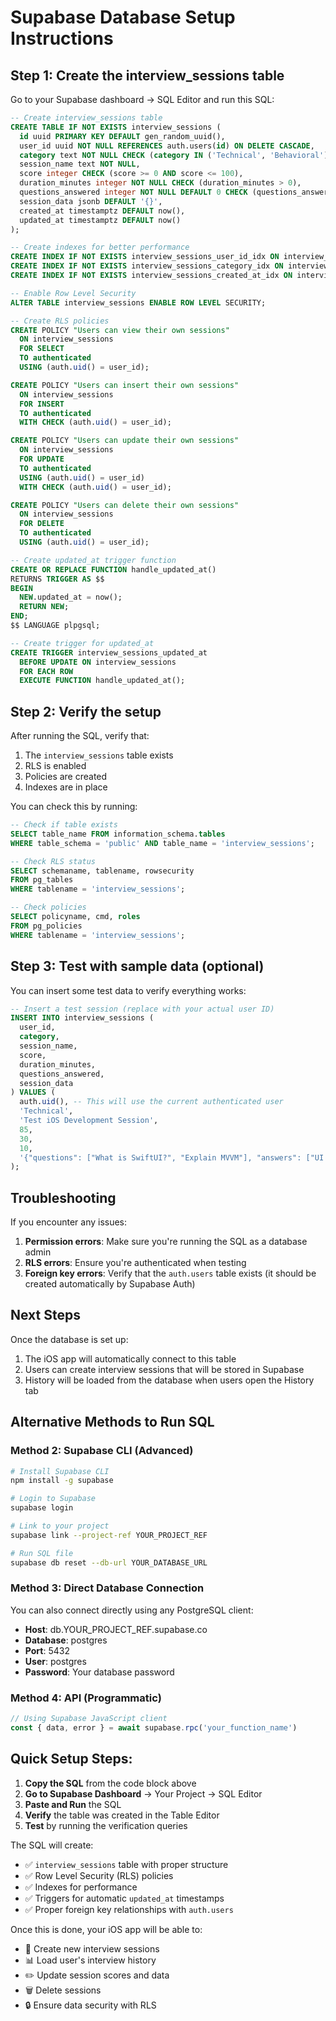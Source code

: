 # Supabase Database Setup Instructions

## Step 1: Create the interview_sessions table

Go to your Supabase dashboard → SQL Editor and run this SQL:

```sql
-- Create interview_sessions table
CREATE TABLE IF NOT EXISTS interview_sessions (
  id uuid PRIMARY KEY DEFAULT gen_random_uuid(),
  user_id uuid NOT NULL REFERENCES auth.users(id) ON DELETE CASCADE,
  category text NOT NULL CHECK (category IN ('Technical', 'Behavioral')),
  session_name text NOT NULL,
  score integer CHECK (score >= 0 AND score <= 100),
  duration_minutes integer NOT NULL CHECK (duration_minutes > 0),
  questions_answered integer NOT NULL DEFAULT 0 CHECK (questions_answered >= 0),
  session_data jsonb DEFAULT '{}',
  created_at timestamptz DEFAULT now(),
  updated_at timestamptz DEFAULT now()
);

-- Create indexes for better performance
CREATE INDEX IF NOT EXISTS interview_sessions_user_id_idx ON interview_sessions(user_id);
CREATE INDEX IF NOT EXISTS interview_sessions_category_idx ON interview_sessions(category);
CREATE INDEX IF NOT EXISTS interview_sessions_created_at_idx ON interview_sessions(created_at DESC);

-- Enable Row Level Security
ALTER TABLE interview_sessions ENABLE ROW LEVEL SECURITY;

-- Create RLS policies
CREATE POLICY "Users can view their own sessions"
  ON interview_sessions
  FOR SELECT
  TO authenticated
  USING (auth.uid() = user_id);

CREATE POLICY "Users can insert their own sessions"
  ON interview_sessions
  FOR INSERT
  TO authenticated
  WITH CHECK (auth.uid() = user_id);

CREATE POLICY "Users can update their own sessions"
  ON interview_sessions
  FOR UPDATE
  TO authenticated
  USING (auth.uid() = user_id)
  WITH CHECK (auth.uid() = user_id);

CREATE POLICY "Users can delete their own sessions"
  ON interview_sessions
  FOR DELETE
  TO authenticated
  USING (auth.uid() = user_id);

-- Create updated_at trigger function
CREATE OR REPLACE FUNCTION handle_updated_at()
RETURNS TRIGGER AS $$
BEGIN
  NEW.updated_at = now();
  RETURN NEW;
END;
$$ LANGUAGE plpgsql;

-- Create trigger for updated_at
CREATE TRIGGER interview_sessions_updated_at
  BEFORE UPDATE ON interview_sessions
  FOR EACH ROW
  EXECUTE FUNCTION handle_updated_at();
```

## Step 2: Verify the setup

After running the SQL, verify that:
1. The `interview_sessions` table exists
2. RLS is enabled
3. Policies are created
4. Indexes are in place

You can check this by running:

```sql
-- Check if table exists
SELECT table_name FROM information_schema.tables 
WHERE table_schema = 'public' AND table_name = 'interview_sessions';

-- Check RLS status
SELECT schemaname, tablename, rowsecurity 
FROM pg_tables 
WHERE tablename = 'interview_sessions';

-- Check policies
SELECT policyname, cmd, roles 
FROM pg_policies 
WHERE tablename = 'interview_sessions';
```

## Step 3: Test with sample data (optional)

You can insert some test data to verify everything works:

```sql
-- Insert a test session (replace with your actual user ID)
INSERT INTO interview_sessions (
  user_id,
  category,
  session_name,
  score,
  duration_minutes,
  questions_answered,
  session_data
) VALUES (
  auth.uid(), -- This will use the current authenticated user
  'Technical',
  'Test iOS Development Session',
  85,
  30,
  10,
  '{"questions": ["What is SwiftUI?", "Explain MVVM"], "answers": ["UI framework", "Architecture pattern"]}'
);
```

## Troubleshooting

If you encounter any issues:

1. **Permission errors**: Make sure you're running the SQL as a database admin
2. **RLS errors**: Ensure you're authenticated when testing
3. **Foreign key errors**: Verify that the `auth.users` table exists (it should be created automatically by Supabase Auth)

## Next Steps

Once the database is set up:
1. The iOS app will automatically connect to this table
2. Users can create interview sessions that will be stored in Supabase
3. History will be loaded from the database when users open the History tab

## Alternative Methods to Run SQL

### Method 2: Supabase CLI (Advanced)
```bash
# Install Supabase CLI
npm install -g supabase

# Login to Supabase
supabase login

# Link to your project
supabase link --project-ref YOUR_PROJECT_REF

# Run SQL file
supabase db reset --db-url YOUR_DATABASE_URL
```

### Method 3: Direct Database Connection
You can also connect directly using any PostgreSQL client:
- **Host**: db.YOUR_PROJECT_REF.supabase.co
- **Database**: postgres
- **Port**: 5432
- **User**: postgres
- **Password**: Your database password

### Method 4: API (Programmatic)
```javascript
// Using Supabase JavaScript client
const { data, error } = await supabase.rpc('your_function_name')
```

## Quick Setup Steps:

1. **Copy the SQL** from the code block above
2. **Go to Supabase Dashboard** → Your Project → SQL Editor
3. **Paste and Run** the SQL
4. **Verify** the table was created in the Table Editor
5. **Test** by running the verification queries

The SQL will create:
- ✅ `interview_sessions` table with proper structure
- ✅ Row Level Security (RLS) policies
- ✅ Indexes for performance
- ✅ Triggers for automatic `updated_at` timestamps
- ✅ Proper foreign key relationships with `auth.users`

Once this is done, your iOS app will be able to:
- 📱 Create new interview sessions
- 📊 Load user's interview history
- ✏️ Update session scores and data
- 🗑️ Delete sessions
- 🔒 Ensure data security with RLS